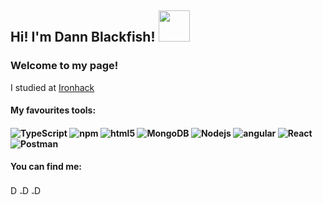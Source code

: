 <h2>Hi! I'm Dann Blackfish! <img src="https://media.giphy.com/media/Gcg0qWG4TIGJTjPb97/giphy.gif" width="50"></h2>
<h3>Welcome to my page!</h3>

<p>I studied at <a href="https://www.ironhack.com/en">Ironhack</a></p>

<h4>My favourites tools:<h4>
   <img alt="TypeScript" src="https://img.shields.io/badge/-TypeScript-007ACC?style=flat-square&logo=typescript&logoColor=white" />
   <img alt="npm" src="https://img.shields.io/badge/-NPM-CB3837?style=flat-square&logo=npm&logoColor=white" />
   <img alt="html5" src="https://img.shields.io/badge/-HTML5-E34F26?style=flat-square&logo=html5&logoColor=white" />
   <img alt="MongoDB" src="https://img.shields.io/badge/-MongoDB-13aa52?style=flat-square&logo=mongodb&logoColor=white" />
   <img alt="Nodejs" src="https://img.shields.io/badge/-Nodejs-43853d?style=flat-square&logo=Node.js&logoColor=white" />
   <img alt="angular" src="https://img.shields.io/badge/-Angular-DD0031?style=flat-square&logo=angular&logoColor=white" />
   <img alt="React" src="https://img.shields.io/badge/-React-45b8d8?style=flat-square&logo=react&logoColor=white" />
   <img alt="Postman" src="https://img.shields.io/badge/-Postman-FF6C37?style=flat-square&logo=postman&logoColor=white" />
   



<h4>You can find me:</h4>
<a href="https://www.linkedin.com/in/daniela-ixchel-alonzo-llanos/">
  <img align="center" alt="Dann Blackfish Linkdein" width="15px" src="https://cdn.jsdelivr.net/npm/simple-icons@v3/icons/linkedin.svg" />
</a>
<a href="https://github.com/DannBlackfish">
  <img align="center" alt="Dann Blackfish Github" width="15px" src="https://cdn.jsdelivr.net/npm/simple-icons@v3/icons/github.svg" />
</a>
<a href="https://medium.com/@dannblackfish">
  <img align="center" alt="Dann Blackfish Medium" width="15px" src="https://cdn.jsdelivr.net/npm/simple-icons@3.2.0/icons/medium.svg" />
</a>
<br />

<!--
**DannBlackfish/DannBlackfish** is a ✨ _special_ ✨ repository because its `README.md` (this file) appears on your GitHub profile.

Here are some ideas to get you started:

- 🔭 I’m currently working on ...
- 🌱 I’m currently learning ...
- 👯 I’m looking to collaborate on ...
- 🤔 I’m looking for help with ...
- 💬 Ask me about ...
- 📫 How to reach me: ...
- 😄 Pronouns: ...
- ⚡ Fun fact: ...

ICONS SVG:
https://cdn.jsdelivr.net/npm/simple-icons@3.2.0/icons/

ICONS TOOL:
https://shields.io/
-->
